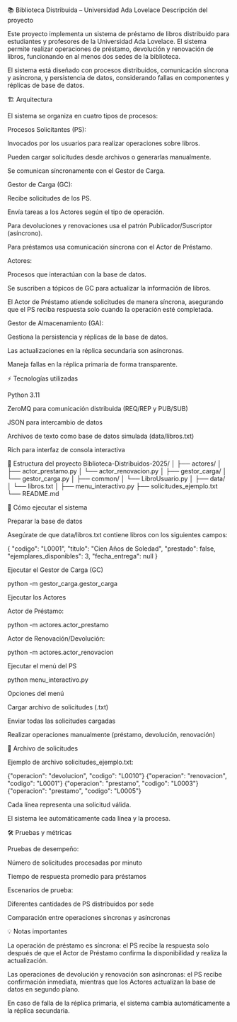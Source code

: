 📚 Biblioteca Distribuida – Universidad Ada Lovelace
Descripción del proyecto

Este proyecto implementa un sistema de préstamo de libros distribuido para estudiantes y profesores de la Universidad Ada Lovelace. El sistema permite realizar operaciones de préstamo, devolución y renovación de libros, funcionando en al menos dos sedes de la biblioteca.

El sistema está diseñado con procesos distribuidos, comunicación síncrona y asíncrona, y persistencia de datos, considerando fallas en componentes y réplicas de base de datos.

🏗 Arquitectura

El sistema se organiza en cuatro tipos de procesos:

Procesos Solicitantes (PS):

Invocados por los usuarios para realizar operaciones sobre libros.

Pueden cargar solicitudes desde archivos o generarlas manualmente.

Se comunican síncronamente con el Gestor de Carga.

Gestor de Carga (GC):

Recibe solicitudes de los PS.

Envía tareas a los Actores según el tipo de operación.

Para devoluciones y renovaciones usa el patrón Publicador/Suscriptor (asíncrono).

Para préstamos usa comunicación síncrona con el Actor de Préstamo.

Actores:

Procesos que interactúan con la base de datos.

Se suscriben a tópicos de GC para actualizar la información de libros.

El Actor de Préstamo atiende solicitudes de manera síncrona, asegurando que el PS reciba respuesta solo cuando la operación esté completada.

Gestor de Almacenamiento (GA):

Gestiona la persistencia y réplicas de la base de datos.

Las actualizaciones en la réplica secundaria son asíncronas.

Maneja fallas en la réplica primaria de forma transparente.

⚡ Tecnologías utilizadas

Python 3.11

ZeroMQ para comunicación distribuida (REQ/REP y PUB/SUB)

JSON para intercambio de datos

Archivos de texto como base de datos simulada (data/libros.txt)

Rich para interfaz de consola interactiva

📂 Estructura del proyecto
Biblioteca-Distribuidos-2025/
│
├── actores/
│   ├── actor_prestamo.py
│   └── actor_renovacion.py
│
├── gestor_carga/
│   └── gestor_carga.py
│
├── common/
│   └── LibroUsuario.py
│
├── data/
│   └── libros.txt
│
├── menu_interactivo.py
├── solicitudes_ejemplo.txt
└── README.md

🚀 Cómo ejecutar el sistema

Preparar la base de datos

Asegúrate de que data/libros.txt contiene libros con los siguientes campos:

{
  "codigo": "L0001",
  "titulo": "Cien Años de Soledad",
  "prestado": false,
  "ejemplares_disponibles": 3,
  "fecha_entrega": null
}


Ejecutar el Gestor de Carga (GC)

python -m gestor_carga.gestor_carga


Ejecutar los Actores

Actor de Préstamo:

python -m actores.actor_prestamo


Actor de Renovación/Devolución:

python -m actores.actor_renovacion


Ejecutar el menú del PS

python menu_interactivo.py


Opciones del menú

Cargar archivo de solicitudes (.txt)

Enviar todas las solicitudes cargadas

Realizar operaciones manualmente (préstamo, devolución, renovación)

📝 Archivo de solicitudes

Ejemplo de archivo solicitudes_ejemplo.txt:

{"operacion": "devolucion", "codigo": "L0010"}
{"operacion": "renovacion", "codigo": "L0001"}
{"operacion": "prestamo", "codigo": "L0003"}
{"operacion": "prestamo", "codigo": "L0005"}


Cada línea representa una solicitud válida.

El sistema lee automáticamente cada línea y la procesa.

🛠 Pruebas y métricas

Pruebas de desempeño:

Número de solicitudes procesadas por minuto

Tiempo de respuesta promedio para préstamos

Escenarios de prueba:

Diferentes cantidades de PS distribuidos por sede

Comparación entre operaciones síncronas y asíncronas

💡 Notas importantes

La operación de préstamo es síncrona: el PS recibe la respuesta solo después de que el Actor de Préstamo confirma la disponibilidad y realiza la actualización.

Las operaciones de devolución y renovación son asíncronas: el PS recibe confirmación inmediata, mientras que los Actores actualizan la base de datos en segundo plano.

En caso de falla de la réplica primaria, el sistema cambia automáticamente a la réplica secundaria.
